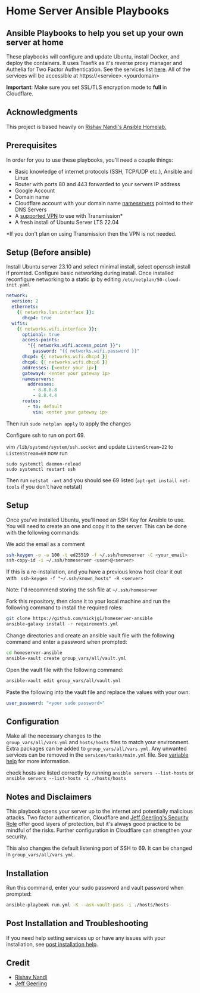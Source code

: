 # Home Server Ansible Playbooks

## Ansible Playbooks to help you set up your own server at home

These playbooks will configure and update Ubuntu, install Docker, and deploy the containers.
It uses Traefik as it's reverse proxy manager and Authelia for Two Factor Authentication. See the services list [here](serviceslist.md). All of the services will be accessible at https://\<service>.\<yourdomain>

**Important**: Make sure you set SSL/TLS encryption mode to **full** in Cloudflare.

## Acknowledgments

This project is based heavily on [Rishav Nandi's Ansible Homelab.](https://github.com/rishavnandi/ansible_homelab)

## Prerequisites

In order for you to use these playbooks, you'll need a couple things:

- Basic knowledge of internet protocols (SSH, TCP/UDP etc.), Ansible and Linux
- Router with ports 80 and 443 forwarded to your servers IP address
- Google Account
- Domain name
- Cloudflare account with your domain name [nameservers](https://www.youtube.com/watch?v=uqlo3lCqiy0) pointed to their DNS Servers
- A [supported VPN](https://haugene.github.io/docker-transmission-openvpn/supported-providers/) to use with Transmission*
- A fresh install of Ubuntu Server LTS 22.04

*If you don't plan on using Transmission then the VPN is not needed.

## Setup (Before ansible)

Install Ubuntu server 23.10 and select minimal install, select openssh install if promted. Configure basic networking during install.
Once installed reconfigure networking to a static ip by editing `/etc/netplan/50-cloud-init.yaml`

```yaml
network:
  version: 2
  ethernets:
    {{ networks.lan.interface }}:
      dhcp4: true
  wifis:
    {{ networks.wifi.interface }}:
      optional: true
      access-points:
        "{{ networks.wifi.access_point }}":
          password: "{{ networks.wifi.password }}"
      dhcp4: {{ networks.wifi.dhcp4 }}
      dhcp6: {{ networks.wifi.dhcp6 }}
      addresses: [<enter your ip>]
      gateway4: <enter your gateway ip>
      nameservers:
        addresses:
          - 8.8.8.8
          - 8.8.4.4
      routes:
        - to: default
          via: <enter your gateway ip>
```

Then run `sudo netplan apply` to apply the changes

Configure ssh to run on port 69. 

vim `/lib/systemd/system/ssh.socket`
and update `ListenStream=22` to `ListenStream=69`
now run
```
sudo systemctl daemon-reload
sudo systemctl restart ssh
```

Then run `netstat -ant` and you should see 69 listed (`apt-get install net-tools` if you don't have netstat)

## Setup

Once you've installed Ubuntu, you'll need an SSH Key for Ansible to use. You will need to create an one and copy it to the server. This can be done with the following commands:

We add the email as a comment

```bash
ssh-keygen -o -a 100 -t ed25519 -f ~/.ssh/homeserver -C <your_email>
ssh-copy-id -i ~/.ssh/homeserver <user>@<server>
```

If this is a re-installation, and you have a previous know host clear it out with ` ssh-keygen -f "~/.ssh/known_hosts" -R <server>`

Note: I'd recommend storing the ssh file at `~/.ssh/homeserver`

Fork this repository, then clone it to your local machine and run the following command to install the required roles:

```bash
git clone https://github.com/nickjg1/homeserver-ansible
ansible-galaxy install -r requirements.yml
```

Change directories and create an ansible vault file with the following command and enter a password when prompted:

```bash
cd homeserver-ansible
ansible-vault create group_vars/all/vault.yml
```

Open the vault file with the following command:

```bash
ansible-vault edit group_vars/all/vault.yml
```

Paste the following into the vault file and replace the values with your own:

```yaml
user_password: "<your sudo password>"
```

## Configuration

Make all the necessary changes to the `group_vars/all/vars.yml` and `hosts/hosts` files to match your environment. Extra packages can be added to `group_vars/all/vars.yml`. Any unwanted services can be removed in the `services/tasks/main.yml` file. See [variable help](variablehelp.md) for more information.

check hosts are listed correctly by running `ansible servers --list-hosts` or `ansible servers --list-hosts -i ./hosts/hosts`

## Notes and Disclaimers

This playbook opens your server up to the internet and potentially malicious attacks. Two factor authentication, Cloudflare and [Jeff Geerling's Security Role](https://github.com/geerlingguy/ansible-role-security) offer good layers of protection, but it's always good practice to be mindful of the risks. Further configuration in Cloudflare can strengthen your security.

This also changes the default listening port of SSH to 69. It can be changed in `group_vars/all/vars.yml`.

## Installation

Run this command, enter your sudo password and vault password when prompted:

```bash
ansible-playbook run.yml -K --ask-vault-pass -i ./hosts/hosts
```

## Post Installation and Troubleshooting

If you need help setting services up or have any issues with your installation, see [post installation help](postinstallation.md).

## Credit

- [Rishav Nandi](https://github.com/rishavnandi)
- [Jeff Geerling](https://github.com/geerlingguy)
